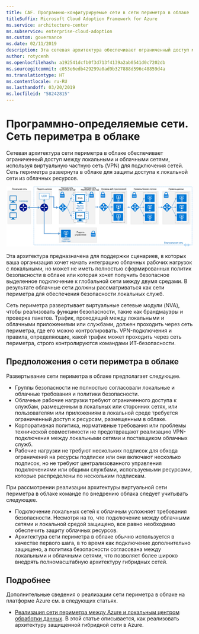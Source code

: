```yaml
---
title: CAF. Программно-конфигурируемые сети в сети периметра в облаке
titleSuffix: Microsoft Cloud Adoption Framework for Azure
ms.service: architecture-center
ms.subservice: enterprise-cloud-adoption
ms.custom: governance
ms.date: 02/11/2019
description: Эта сетевая архитектура обеспечивает ограниченный доступ между локальной и облачной сетями
author: rotycenh
ms.openlocfilehash: a192541dcfb0f3d713f4139a2ab0541d0c7202db
ms.sourcegitcommit: c053e6edb429299a0ad9b327888d596c48859d4a
ms.translationtype: HT
ms.contentlocale: ru-RU
ms.lasthandoff: 03/20/2019
ms.locfileid: "58242815"
---
```

# <a name="software-defined-networks-cloud-dmz"></a>Программно-определяемые сети. Сеть периметра в облаке

Сетевая архитектура сети периметра в облаке обеспечивает ограниченный доступ между локальными и облачными сетями, используя виртуальную частную сеть (VPN) для подключения сетей. Сеть периметра развернута в облаке для защиты доступа к локальной сети из облачных ресурсов.

![Архитектура защищенной гибридной сети](../../../reference-architectures/dmz/images/dmz-private.png)

Эта архитектура предназначена для поддержки сценариев, в которых ваша организация хочет начать интеграцию облачных рабочих нагрузок с локальными, но может не иметь полностью сформированных политик безопасности в облаке или которая хочет получить безопасное выделенное подключение к глобальной сети между двумя средами. В результате облачные сети должны рассматриваться как сети периметра для обеспечения безопасности локальных служб.

Сеть периметра развертывает виртуальные сетевые модули (NVA), чтобы реализовать функции безопасности, такие как брандмауэры и проверка пакетов. Трафик, проходящий между локальными и облачными приложениями или службами, должен проходить через сеть периметра, где его можно контролировать. VPN-подключения и правила, определяющие, какой трафик может проходить через сеть периметра, строго контролируются командами ИТ-безопасности.

## <a name="cloud-dmz-assumptions"></a>Предположения о сети периметра в облаке

Развертывание сети периметра в облаке предполагает следующее.

- Группы безопасности не полностью согласовали локальные и облачные требования и политики безопасности.
- Облачные рабочие нагрузки требуют ограниченного доступа к службам, размещенным в локальных или сторонних сетях, или пользователям или приложениям в локальной среде требуется ограниченный доступ к ресурсам, размещенным в облаке.
- Корпоративная политика, нормативные требования или проблемы технической совместимости не предотвращают реализацию VPN-подключения между локальными сетями и поставщиком облачных служб.
- Рабочие нагрузки не требуют нескольких подписок для обхода ограничений на ресурсы подписки или они включают несколько подписок, но не требуют централизованного управления подключениями или общими службами, используемыми ресурсами, которые распределены по нескольким подпискам.

При рассмотрении реализации архитектуры виртуальной сети периметра в облаке команде по внедрению облака следует учитывать следующее.

- Подключение локальных сетей к облачным усложняет требования безопасности. Несмотря на то, что подключение между облачными сетями и локальной средой защищено, все равно необходимо обеспечить защиту облачных ресурсов.
- Архитектура сети периметра в облаке обычно используется в качестве первого шага, в то время как подключение дополнительно защищено, а политика безопасности согласована между локальными и облачными сетями, что позволяет более широко внедрять полномасштабную архитектуру гибридных сетей.

## <a name="learn-more"></a>Подробнее

Дополнительные сведения о реализации сети периметра в облаке на платформе Azure см. в следующих статьях.

- [Реализация сети периметра между Azure и локальным центром обработки данных](../../../reference-architectures/dmz/secure-vnet-hybrid.md). В этой статье описывается, как реализовать архитектуру защищенной гибридной сети в Azure.
